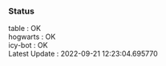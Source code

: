 ### Status


table : OK  
hogwarts : OK  
icy-bot : OK  
Latest Update : 2022-09-21 12:23:04.695770
